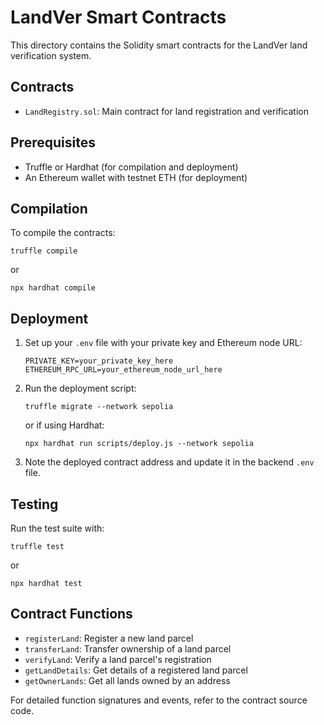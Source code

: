 # LandVer Smart Contracts

This directory contains the Solidity smart contracts for the LandVer land verification system.

## Contracts

- `LandRegistry.sol`: Main contract for land registration and verification

## Prerequisites

- Truffle or Hardhat (for compilation and deployment)
- An Ethereum wallet with testnet ETH (for deployment)

## Compilation

To compile the contracts:
```
truffle compile
```
or
```
npx hardhat compile
```

## Deployment

1. Set up your `.env` file with your private key and Ethereum node URL:

   ```
   PRIVATE_KEY=your_private_key_here
   ETHEREUM_RPC_URL=your_ethereum_node_url_here
   ```

2. Run the deployment script:

   ```
   truffle migrate --network sepolia
   ```

   or if using Hardhat:

   ```
   npx hardhat run scripts/deploy.js --network sepolia
   ```

3. Note the deployed contract address and update it in the backend `.env` file.

## Testing

Run the test suite with:
```
truffle test
```
or
```
npx hardhat test
```

## Contract Functions

- `registerLand`: Register a new land parcel
- `transferLand`: Transfer ownership of a land parcel
- `verifyLand`: Verify a land parcel's registration
- `getLandDetails`: Get details of a registered land parcel
- `getOwnerLands`: Get all lands owned by an address

For detailed function signatures and events, refer to the contract source code.